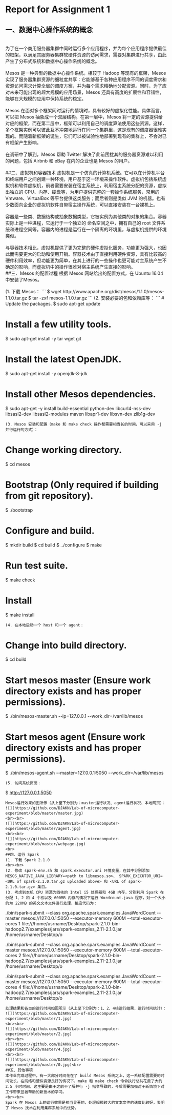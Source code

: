 Report for Assignment 1
=
一、数据中心操作系统的概念
---
<br>
为了在一个商用服务器集群中同时运行多个应用程序，并为每个应用程序提供最佳的框架，以满足其服务器集群软硬件资源的访问需求，需要对集群进行共享，由此产生了分布式系统和数据中心操作系统的概念。
<br><br>
Mesos 是一种典型的数据中心操作系统。相较于 Hadoop 等现有的框架，Mesos 实现了服务器集群资源的细粒度共享：它能够基于各种应用程序不同的调度需求和资源访问需求计算全局的调度方案，并为每个需求精确地分配资源。同时，为了应对未来可能出现的超大规模的应用场景，Mesos 还具有高度的扩展性和容错性，能够在大规模的应用中保持系统的稳定。
<br><br>
Mesos 在面对多个框架同时运行的情境时，具有较好的虚拟化性能。具体而言，可以把 Mesos 抽象成一个双层结构。在第一层中，Mesos 将一定的资源提供给对应的框架，而在第二层中，框架可以利用自己的调度算法使用这些资源。这样，多个框架实例可以彼此互不冲突地运行在同一个集群里，这是现有的调度器很难实现的。而随着新框架的诞生，它们可以被试验性地部署到现有的集群上，不会对已有框架产生影响。
<br><br>
在调研中了解到，Mesos 帮助 Twitter 解决了此前困扰其的服务器资源难以利用的问题，包括 Airbnb 和 eBay 在内的企业也是 Mesos 的用户。
<br><br>
##二、虚拟机和容器技术
虚拟机是一个仿真的计算机系统。它可以在计算机平台和终端用户之间创建一种环境，用户基于这一环境来操作软件。虚拟机包括系统虚拟机和软件虚拟机，前者需要安装在宿主系统上，利用宿主系统分配的资源，虚拟出独立的 CPU、内存、硬盘等，为用户提供完整的一套操作系统服务，常用的 Vmware、VirtualBox 等平台提供这类服务；而后者则是类似 JVM 的机器。也有少数面向企业的虚拟机软件自带宿主操作系统，可以直接安装在一台裸机上。
<br><br>
容器是一些类、数据结构或抽象数据类型，它被实例为其他类的对象的集合。容器实际上是一种进程，它运行于一个独立的 命名空间之中，拥有自己的 root 文件系统和进程空间等。容器内的进程是运行在一个隔离的环境里，与虚拟机提供的环境类似。
<br><br>
与容器技术相比，虚拟机提供了更为完整的硬件虚拟化服务，功能更为强大，也因此而需要更大的启动和使用开销。容器技术由于直接利用硬件资源，具有比较高的硬件利用效率，但功能更为简单，在其上进行的一些操作也更可能对主系统产生不确定的影响，而虚拟机中的操作很难对宿主系统产生直接的影响。
<br>
##三、Mesos 的配置过程
根据 Mesos 网站给出的配置方式，在 Ubuntu 16.04 中安装了Mesos。
<br><br>
(1. 下载 Mesos：
```
$ wget http://www.apache.org/dist/mesos/1.1.0/mesos-1.1.0.tar.gz
$ tar -zxf mesos-1.1.0.tar.gz
```
(2. 安装必要的包和依赖库等：
```
# Update the packages.
$ sudo apt-get update

# Install a few utility tools.
$ sudo apt-get install -y tar wget git

# Install the latest OpenJDK.
$ sudo apt-get install -y openjdk-8-jdk

# Install other Mesos dependencies.
$ sudo apt-get -y install build-essential python-dev libcurl4-nss-dev libsasl2-dev libsasl2-modules maven libapr1-dev libsvn-dev zlib1g-dev
```
(3. Mesos 安装和配置（make 和 make check 操作都需要相当长的时间，可以采用 -j 并行运行的方式）：
```
# Change working directory.
$ cd mesos

# Bootstrap (Only required if building from git repository).
$ ./bootstrap

# Configure and build.
$ mkdir build
$ cd build
$ ../configure
$ make

# Run test suite.
$ make check

# Install
$ make install
```
(4. 在本地启动一个 host 和一个 agent：
```
# Change into build directory.
$ cd build

# Start mesos master (Ensure work directory exists and has proper permissions).
$ ./bin/mesos-master.sh --ip=127.0.0.1 --work_dir=/var/lib/mesos

# Start mesos agent (Ensure work directory exists and has proper permissions).
$ ./bin/mesos-agent.sh --master=127.0.0.1:5050 --work_dir=/var/lib/mesos
```
(5. 访问系统页面：
```
$ http://127.0.0.1:5050
```
Mesos运行效果如图所示（从上至下分别为：master运行状况、agent运行状况、本地网页）：
![](https://github.com/DJAKN/Lab-of-microcomputer-experiment/blob/master/master.jpg)
<br><br>
![](https://github.com/DJAKN/Lab-of-microcomputer-experiment/blob/master/agent.jpg)
<br><br>
![](https://github.com/DJAKN/Lab-of-microcomputer-experiment/blob/master/webpage.jpg)
<br>
##四、运行 Spark
(1. 下载 Spark 2.1.0
<br><br>
(2. 修改 spark-env.sh 和 spark.executor.uri 环境变量，在其中分别添加 MESOS_NATIVE_JAVA_LIBRARY=<path to libmesos.so>、 SPARK_EXECUTOR_URI=<URL of spark-2.1.0.tar.gz uploaded above> 和 <URL of spark-2.1.0.tar.gz> 条目。
(3. 考虑到本机 CPU 资源为四核的 Intel i5 处理器和 4GB 内存，分别利用 Spark 在分配 1、2 和 4 个核以及 600MB 内存的情况下运行 Wordcount.java 程序，对一个大小约为 220MB 的英文文本文件进行处理，相应代码为：
```
./bin/spark-submit   --class org.apache.spark.examples.JavaWordCount   --master mesos://127.0.0.1:5050  --executor-memory 600M   --total-executor-cores 1   file:///home/usrname/Desktop/spark-2.1.0-bin-hadoop2.7/examples/jars/spark-examples_2.11-2.1.0.jar   /home/usrname/Desktop/o

./bin/spark-submit   --class org.apache.spark.examples.JavaWordCount   --master mesos://127.0.0.1:5050  --executor-memory 600M   --total-executor-cores 2   file:///home/usrname/Desktop/spark-2.1.0-bin-hadoop2.7/examples/jars/spark-examples_2.11-2.1.0.jar   /home/usrname/Desktop/o

./bin/spark-submit   --class org.apache.spark.examples.JavaWordCount   --master mesos://127.0.0.1:5050  --executor-memory 600M   --total-executor-cores 4   file:///home/usrname/Desktop/spark-2.1.0-bin-hadoop2.7/examples/jars/spark-examples_2.11-2.1.0.jar   /home/usrname/Desktop/o
```
处理结果和各自的运行时间如图所示（从上至下分别为：1、2、4核运行结果，运行时间统计）：
![](https://github.com/DJAKN/Lab-of-microcomputer-experiment/blob/master/1.jpg)
<br><br>
![](https://github.com/DJAKN/Lab-of-microcomputer-experiment/blob/master/2.jpg)
<br><br>
![](https://github.com/DJAKN/Lab-of-microcomputer-experiment/blob/master/4.jpg)
<br><br>
![](https://github.com/DJAKN/Lab-of-microcomputer-experiment/blob/master/0.jpg)<br>
##五、其他事项
本作业完成过程中，有一大部分时间花在了 build Mesos 系统之上，这一系统配置需要的时间较长，在网络和硬件资源良好的情况下，make 和 make check 命令执行总共花费了大约 2.5 小时时间，这主要是由于之前不了解并行 -j 指令导致的，今后需要加强对于新情境下对工作带来显著帮助的新技术的学习。
<br><br>
Spark 在 Mesos 上的运行效果是相当显著的，处理规模较大的文本文件的速度比较好，表明了 Mesos 技术在利用集群系统中的优势。

